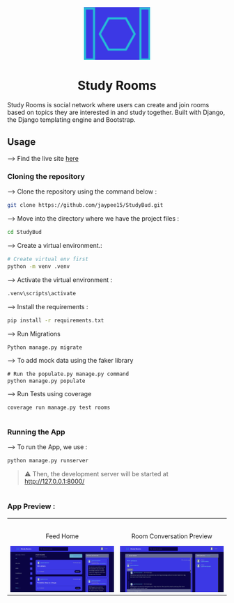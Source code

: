 <div align="center">
<img width="30%" src="https://github.com/jaypee15/study_rooms/blob/master/static/images/study-rooms.png?raw=true">

# Study Rooms
</div>

Study Rooms is social network where users can create and join rooms based on topics they are interested in and study together. Built with Django, the Django templating engine and Bootstrap.

## Usage
--> Find the live site [here](https://study-rooms.onrender.com/)

### Cloning the repository

--> Clone the repository using the command below :
```bash
git clone https://github.com/jaypee15/StudyBud.git

```

--> Move into the directory where we have the project files : 
```bash
cd StudyBud

```

--> Create a virtual environment.:
```bash
# Create virtual env first
python -m venv .venv

```

--> Activate the virtual environment :
```bash
.venv\scripts\activate

```

--> Install the requirements :
```bash
pip install -r requirements.txt

```

--> Run Migrations
```
Python manage.py migrate

```
--> To add mock data using the faker library
```
# Run the populate.py manage.py command
python manage.py populate

```
--> Run Tests using coverage
```
coverage run manage.py test rooms

```

#

### Running the App

--> To run the App, we use :
```bash
python manage.py runserver

```


> ⚠ Then, the development server will be started at http://127.0.0.1:8000/

#

### App Preview :

<table width="100%"> 
<tr>
<td width="50%">      
&nbsp; 
<br>
<p align="center">
  Feed Home
</p>
<img src="https://github.com/jaypee15/study_rooms/blob/master/static/images/feed-home.png?raw=true">
</td> 
<td width="50%">
<br>
<p align="center">
  Room Conversation Preview
</p>
<img src="https://github.com/jaypee15/study_rooms/blob/master/static/images/room-conversation.png?raw=true">  
</td>
</table>

